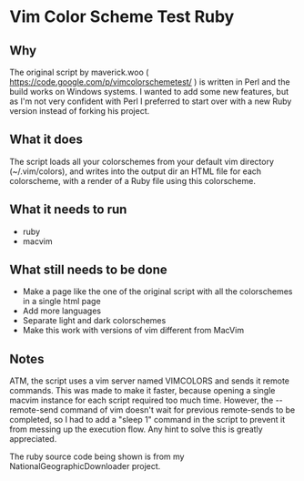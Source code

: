 Vim Color Scheme Test Ruby
==========================

Why
----

The original script by maverick.woo ( https://code.google.com/p/vimcolorschemetest/ ) is written in Perl and the build works on Windows
systems. I wanted to add some new features, but as I'm not very confident with Perl I preferred to start over with a new Ruby version
instead of forking his project.

What it does
----

The script loads all your colorschemes from your default vim directory (~/.vim/colors), and writes into the output dir an HTML file for
each colorscheme, with a render of a Ruby file using this colorscheme.

What it needs to run
----

* ruby
* macvim

What still needs to be done
----

* Make a page like the one of the original script with all the colorschemes in a single html page
* Add more languages
* Separate light and dark colorschemes
* Make this work with versions of vim different from MacVim

Notes
----

ATM, the script uses a vim server named VIMCOLORS and sends it remote commands. This was made to make it faster,
because opening a single macvim instance for each script required too much time. However, the --remote-send command of
vim doesn't wait for previous remote-sends to be completed, so I had to add a "sleep 1" command in the script to
prevent it from messing up the execution flow. Any hint to solve this is greatly appreciated.

The ruby source code being shown is from my NationalGeographicDownloader project.




